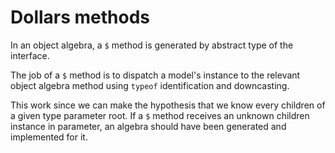 # Dollars methods

In an object algebra, a `$` method is generated by abstract type of the interface.

The job of a `$` method is to dispatch a model's instance to the relevant object algebra method using `typeof` identification and downcasting.

This work since we can make the hypothesis that we know every children of a given type parameter root. If a `$` method receives an unknown children instance in parameter, an algebra should have been generated and implemented for it.